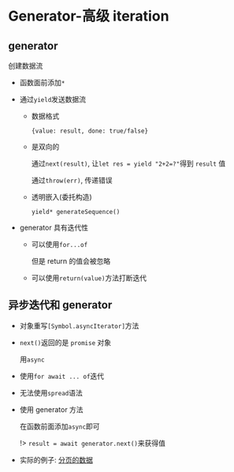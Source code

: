 # Generator-高级 iteration

## generator

创建数据流

- 函数面前添加`*`
- 通过`yield`发送数据流

  - 数据格式

    `{value: result, done: true/false}`

  - 是双向的

    通过`next(result)`, 让`let res = yield "2+2=?"`得到 `result` 值

    通过`throw(err)`, 传递错误

  - 透明嵌入(委托构造)

    `yield* generateSequence()`

- generator 具有迭代性

  - 可以使用`for...of`

    但是 return 的值会被忽略

  - 可以使用`return(value)`方法打断迭代

## 异步迭代和 generator

- 对象重写`[Symbol.asyncIterator]`方法
- `next()`返回的是 `promise` 对象

  用`async`

- 使用`for await ... of`迭代
- 无法使用`spread`语法

- 使用 generator 方法

  在函数前面添加`async`即可

  !> `result = await generator.next()`来获得值

- 实际的例子: [分页的数据](https://zh.javascript.info/async-iterators-generators#shi-ji-de-li-zi-fen-ye-de-shu-ju)
